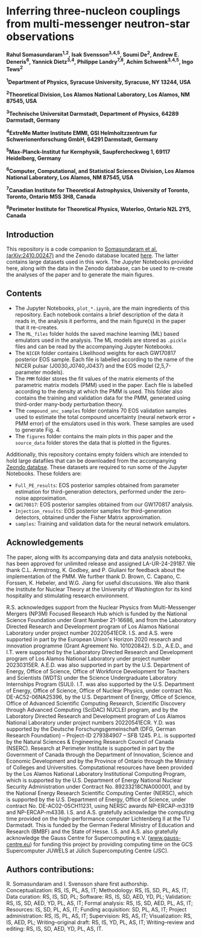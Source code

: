 # Inferring three-nucleon couplings from multi-messenger neutron-star observations

**Rahul Somasundaram<sup>1,2</sup>, Isak Svensson<sup>3,4,5</sup>, Soumi De<sup>2</sup>, Andrew E. Deneris<sup>6</sup>, Yannick Dietz<sup>3,4</sup>, Philippe Landry<sup>7,8</sup>, Achim Schwenk<sup>3,4,5</sup>, Ingo Tews<sup>2</sup>**

**<sup>1</sup>Department of Physics, Syracuse University, Syracuse, NY 13244, USA**

**<sup>2</sup>Theoretical Division, Los Alamos National Laboratory, Los Alamos, NM 87545, USA**

**<sup>3</sup>Technische Universitat Darmstadt, Department of Physics, 64289 Darmstadt, Germany**

**<sup>4</sup>ExtreMe Matter Institute EMMI, GSI Helmholtzzentrum fur Schwerionenforschung GmbH, 64291 Darmstadt, Germany**

**<sup>5</sup>Max-Planck-Institut fur Kernphysik, Saupfercheckweg 1, 69117 Heidelberg, Germany**

**<sup>6</sup>Computer, Computational, and Statistical Sciences Division, Los Alamos National Laboratory, Los Alamos, NM 87545, USA**

**<sup>7</sup>Canadian Institute for Theoretical Astrophysics, University of Toronto, Toronto, Ontario M5S 3H8, Canada**

**<sup>8</sup>Perimeter Institute for Theoretical Physics, Waterloo, Ontario N2L 2Y5, Canada**

## Introduction

This repository is a code companion to [Somasundaram et al. (arXiv:2410.00247)](https://arxiv.org/abs/2410.00247) and the Zenodo database located [here](https://doi.org/10.5281/zenodo.16878207). The latter contains large datasets used in this work. The Jupyter Notebooks provided here, along with the data in the Zenodo database, can be used to re-create the analyses of the paper and to generate the main figures.    

## Contents

 * The Jupyter Notebooks, `plot_*.ipynb`, are the main ingredients of this repository. Each notebook contains a brief description of the data it reads in, the analysis it performs, and the main figure(s) in the paper that it re-creates.
 * The `ML_files` folder holds the saved machine learning (ML) based emulators used in the analysis. The ML models are stored as `.pickle` files and can be read by the accompanying Jupyter Notebooks.
 * The `NICER` folder contains Likelihood weights for each GW170817 posterior EOS sample. Each file is labelled according to the name of the NICER pulsar (J0030,J0740,J0437) and the EOS model (2,5,7-parameter models).
 * The `PMM` folder stores the fit values of the matrix elements of the parametric matrix models (PMM) used in the paper. Each file is labelled according to the density at which the PMM is used. This folder also contains the training and validation data for the PMM, generated using third-order many-body perturbation theory.
 * The `compound_unc_samples` folder contains 70 EOS validation samples used to estimate the total compound uncertainty (neural network error + PMM error) of the emulators used in this work. These samples are used to generate Fig. 4.
 * The `figures` folder contains the main plots in this paper and the `source_data` folder stores the data that is plotted in the figures.

Additionally, this repository contains empty folders which are intended to hold large datafiles that can be downloaded from the accompanying [Zeondo databse](https://doi.org/10.5281/zenodo.16878207). These datasets are required to run some of the Jupyter Notebooks. These folders are:
 * `Full_PE_results`: EOS posterior samples obtained from parameter estimation for third-generation detectors, performed under the zero-noise approximation.
 * `GW170817`: EOS posterior samples obtained from our GW170817 analysis.
 * `Injection_results`: EOS posterior samples for third-generation detectors, obtained under the Fisher Matrix approximation.
 * `samples`: Training and validation data for the neural network emulators. 

## Acknowledgements

The paper, along with its accompanying data and data analysis notebooks, has been approved for unlimited release and assigned LA-UR-24-29187. We thank C.L. Armstrong, K. Godbey, and P. Giuliani for feedback about the implementation of the PMM. We further thank D. Brown, C. Capano, C. Forssen, K. Hebeler, and W.G. Jiang for useful discussions. We also thank the Institute for Nuclear Theory at the University of Washington for its kind hospitality and stimulating research environment.

R.S. acknowledges support from the Nuclear Physics from Multi-Messenger Mergers (NP3M) Focused Research Hub which is funded by the National Science Foundation under Grant Number 21-16686, and from the Laboratory Directed Research and Development program of Los Alamos National Laboratory under project number 20220541ECR.
I.S. and A.S. were supported in part by the European Union's Horizon 2020 research and innovation programme (Grant Agreement No. 101020842).
S.D., A.E.D., and I.T. were supported by the Laboratory Directed Research and Development program of Los Alamos National Laboratory under project number 20230315ER.
A.E.D. was also supported in part by the U.S. Department of Energy, Office of Science, Office of Workforce Development for Teachers and Scientists (WDTS) under the Science Undergraduate Laboratory Internships Program (SULI).
I.T. was also supported by the U.S. Department of Energy, Office of Science, Office of Nuclear Physics, under contract No. DE-AC52-06NA25396, by the U.S. Department of Energy, Office of Science, Office of Advanced Scientific Computing Research, Scientific Discovery through Advanced Computing (SciDAC) NUCLEI program, and by the Laboratory Directed Research and Development program of Los Alamos National Laboratory under project numbers 20220541ECR.
Y.D. was supported by the Deutsche Forschungsgemeinschaft (DFG, German Research Foundation) – Project-ID 279384907 – SFB 1245.
P.L. is supported by the Natural Sciences \& Engineering Research Council of Canada (NSERC). Research at Perimeter Institute is supported in part by the Government of Canada through the Department of Innovation, Science and Economic Development and by the Province of Ontario through the Ministry of Colleges and Universities.
Computational resources have been provided by the Los Alamos National Laboratory Institutional Computing Program, which is supported by the U.S. Department of Energy National Nuclear Security Administration under Contract No. 89233218CNA000001, and by the National Energy Research Scientific Computing Center (NERSC), which is supported by the U.S. Department of Energy, Office of Science, under contract No. DE-AC02-05CH11231, using NERSC awards NP-ERCAP-m3319 and NP-ERCAP-m4338.
I.S. and A.S. gratefully acknowledge the computing time provided on the high-performance computer Lichtenberg II at the TU Darmstadt. This is funded by the German Federal Ministry of Education and Research (BMBF) and the State of Hesse. I.S. and A.S. also gratefully acknowledge the Gauss Centre for Supercomputing e.V. (www.gauss-centre.eu) for funding this project by providing computing time on the GCS Supercomputer JUWELS at Jülich Supercomputing Centre (JSC).

## Authors contributions:

R. Somasundaram and I. Svensson share first authorship. 
Conceptualization: RS, IS, PL, AS, IT; 
Methodology: RS, IS, SD, PL, AS, IT; 
Data curation: RS, IS, SD, PL; 
Software: RS, IS, SD, AED, YD, PL; 
Validation: RS, IS, SD, AED, YD, PL, AS, IT; 
Formal analysis: RS, IS, SD, AED, PL, AS, IT; 
Resources: IS, SD, PL, AS, IT; 
Funding acquisition: SD, PL, AS, IT; 
Project administration: RS, IS, PL, AS, IT; 
Supervision: RS, AS, IT; 
Visualization: RS, IS, AED, PL; 
Writing–original draft: RS, IS, YD, PL, AS, IT; 
Writing–review and editing: RS, IS, SD, AED, YD, PL, AS, IT.
